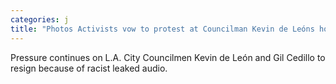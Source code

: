 ```yaml
---
categories: j
title: "Photos Activists vow to protest at Councilman Kevin de Leóns home until he resigns "
---
```

Pressure continues on L.A. City Councilmen Kevin de León and Gil Cedillo to resign because of racist leaked audio.